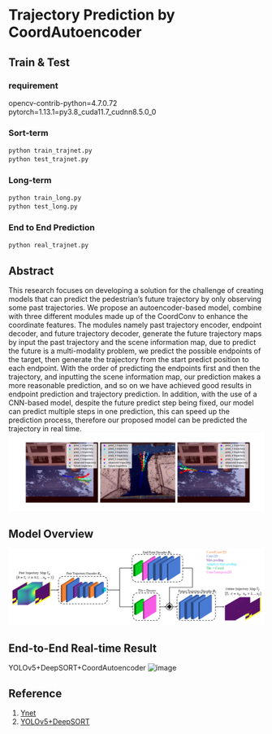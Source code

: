 # Trajectory Prediction by CoordAutoencoder
## Train & Test
### requirement
opencv-contrib-python=4.7.0.72<br>
pytorch=1.13.1=py3.8_cuda11.7_cudnn8.5.0_0
### Sort-term
```markdown
python train_trajnet.py
python test_trajnet.py
```
### Long-term
```markdown
python train_long.py
python test_long.py
```
### End to End Prediction
```markdown
python real_trajnet.py
```
## Abstract
This research focuses on developing a solution for the challenge of creating models that can predict the pedestrian’s future trajectory by only observing some past trajectories. We propose an autoencoder-based model, combine with three different modules made up of the CoordConv to enhance the coordinate features. The modules namely past trajectory encoder, endpoint decoder, and future trajectory decoder, generate the future trajectory maps by input the past trajectory and the scene information map, due to predict the future is a multi-modality problem, we predict the possible endpoints of the target, then generate the trajectory from the start predict position to each endpoint. With the order of predicting the endpoints first and then the trajectory, and inputting the scene information map, our prediction makes a more reasonable prediction, and so on we have achieved good results in endpoint prediction and trajectory prediction. In addition, with the use of a CNN-based model, despite the future predict step being fixed, our model can predict multiple steps in one prediction, this can speed up the prediction process, therefore our proposed model can be predicted the trajectory in real time.
![image](https://github.com/ycchen218/TrajCoordAE/blob/master/git_image/traj.png)
## Model Overview
![image](https://github.com/ycchen218/TrajCoordAE/blob/master/git_image/model_overview.png)
## End-to-End Real-time Result
YOLOv5+DeepSORT+CoordAutoencoder
![image](https://github.com/ycchen218/TrajCoordAE/blob/master/git_image/movie.gif)

## Reference
1. [Ynet](https://github.com/HarshayuGirase/Human-Path-Prediction)<br>
2. [YOLOv5+DeepSORT](https://github.com/HowieMa/DeepSORT_YOLOv5_Pytorch)
